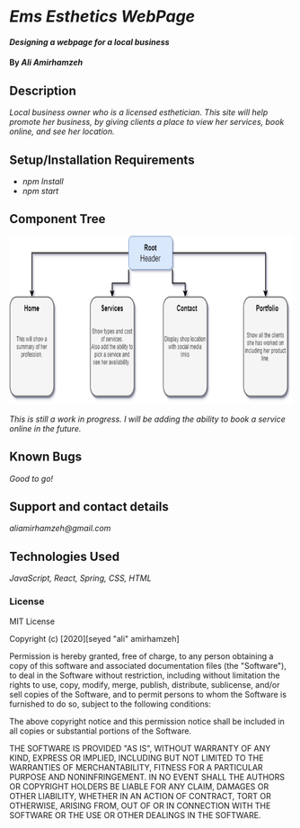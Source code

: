 # _Ems Esthetics WebPage_

#### _Designing a webpage for a local business_

#### By _**Ali Amirhamzeh**_

## Description

_Local business owner who is a licensed esthetician. This site will help promote her business, by giving clients a place to view her services, book online, and see her location._

## Setup/Installation Requirements

- _npm Install_
- _npm start_

## Component Tree

<img src="src/img/Ems.png"
     alt="Component Tree"
     style="float: center" 
     height= "300" />

_This is still a work in progress. I will be adding the ability to book a service online in the future._

## Known Bugs

_Good to go!_

## Support and contact details

_aliamirhamzeh@gmail.com_

## Technologies Used

_JavaScript, React, Spring, CSS, HTML_

### License

MIT License

Copyright (c) [2020][seyed "ali" amirhamzeh]

Permission is hereby granted, free of charge, to any person obtaining a copy
of this software and associated documentation files (the "Software"), to deal
in the Software without restriction, including without limitation the rights
to use, copy, modify, merge, publish, distribute, sublicense, and/or sell
copies of the Software, and to permit persons to whom the Software is
furnished to do so, subject to the following conditions:

The above copyright notice and this permission notice shall be included in all
copies or substantial portions of the Software.

THE SOFTWARE IS PROVIDED "AS IS", WITHOUT WARRANTY OF ANY KIND, EXPRESS OR
IMPLIED, INCLUDING BUT NOT LIMITED TO THE WARRANTIES OF MERCHANTABILITY,
FITNESS FOR A PARTICULAR PURPOSE AND NONINFRINGEMENT. IN NO EVENT SHALL THE
AUTHORS OR COPYRIGHT HOLDERS BE LIABLE FOR ANY CLAIM, DAMAGES OR OTHER
LIABILITY, WHETHER IN AN ACTION OF CONTRACT, TORT OR OTHERWISE, ARISING FROM,
OUT OF OR IN CONNECTION WITH THE SOFTWARE OR THE USE OR OTHER DEALINGS IN THE
SOFTWARE.
